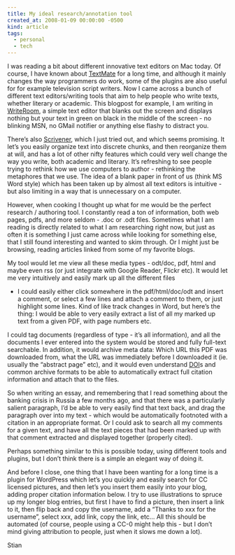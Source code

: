 ```yaml
---
title: My ideal research/annotation tool
created_at: 2008-01-09 00:00:00 -0500
kind: article
tags:
  - personal
  - tech
---
```


I was reading a bit about different innovative text editors on Mac
today. Of course, I have known about [TextMate](http://macromates.com/)
for a long time, and although it mainly changes the way programmers do
work, some of the plugins are also useful for for example television
script writers. Now I came across a bunch of different text
editors/writing tools that aim to help people who write texts, whether
literary or academic. This blogpost for example, I am writing in
[WriteRoom](http://hogbaysoftware.com/products/writeroom), a simple text
editor that blanks out the screen and displays nothing but your text in
green on black in the middle of the screen - no blinking MSN, no GMail
notifier or anything else flashy to distract you.

There’s also
[Scrivener](http://www.literatureandlatte.com/scrivener.html), which I
just tried out, and which seems promising. It let’s you easily organize
text into discrete chunks, and then reorganize them at will, and has a
lot of other nifty features which could very well change the way you
write, both academic and literary. It’s refreshing to see people trying
to rethink how we use computers to author - rethinking the metaphores
that we use. The idea of a blank paper in front of us (think MS Word
style) which has been taken up by almost all text editors is intuitive -
but also limiting in a way that is unnecessary on a computer.

However, when cooking I thought up what for me would be the perfect
research / authoring tool. I constantly read a ton of information, both
web pages, pdfs, and more seldom - .doc or .odt files. Sometimes what I
am reading is directly related to what I am researching right now, but
just as often it is something I just came across while looking for
something else, that I still found interesting and wanted to skim
through. Or I might just be browsing, reading articles linked from some
of my favorite blogs.

My tool would let me view all these media types - odt/doc, pdf, html and
maybe even rss (or just integrate with Google Reader, Flickr etc). It
would let me very intuitively and easily mark up all the different files
- I could easily either click somewhere in the pdf/html/doc/odt and
insert a comment, or select a few lines and attach a comment to them, or
just highlight some lines. Kind of like track changes in Word, but
here’s the thing: I would be able to very easily extract a list of all
my marked up text from a given PDF, with page numbers etc.

I could tag documents (regardless of type - it’s all information), and
all the documents I ever entered into the system would be stored and
fully full-text searchable. In addition, it would archive meta data:
Which URL this PDF was downloaded from, what the URL was immediately
before I downloaded it (ie. usually the “abstract page” etc), and it
would even understand
[DOI](http://en.wikipedia.org/wiki/Digital_object_identifier)s and
common archive formats to be able to automatically extract full citation
information and attach that to the files.

So when writing an essay, and remembering that I read something about
the banking crisis in Russia a few months ago, and that there was a
particularly salient paragraph, I’d be able to very easily find that
text back, and drag the paragraph over into my text - which would be
automatically footnoted with a citation in an appropriate format. Or I
could ask to search all my comments for a given text, and have all the
text pieces that had been marked up with that comment extracted and
displayed together (properly cited).

Perhaps something similar to this is possible today, using different
tools and plugins, but I don’t think there is a simple an elegant way of
doing it.

And before I close, one thing that I have been wanting for a long time
is a plugin for WordPress which let’s you quickly and easily search for
CC licensed pictures, and then let’s you insert them easily into your
blog, adding proper citation information below. I try to use
illustrations to spruce up my longer blog entries, but first I have to
find a picture, then insert a link to it, then flip back and copy the
username, add a “Thanks to xxx for the username”, select xxx, add link,
copy the link, etc… All this should be automated (of course, people
using a CC-0 might help this - but I don’t mind giving attribution to
people, just when it slows me down a lot).

Stian
